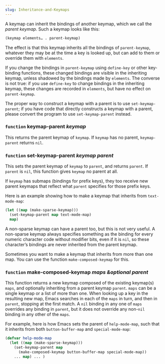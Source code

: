 ```yaml
---
slug: Inheritance-and-Keymaps
---
```


A keymap can inherit the bindings of another keymap, which we call the *parent keymap*. Such a keymap looks like this:

```lisp
(keymap elements… . parent-keymap)
```

The effect is that this keymap inherits all the bindings of `parent-keymap`, whatever they may be at the time a key is looked up, but can add to them or override them with `elements`.

If you change the bindings in `parent-keymap` using `define-key` or other key-binding functions, these changed bindings are visible in the inheriting keymap, unless shadowed by the bindings made by `elements`. The converse is not true: if you use `define-key` to change bindings in the inheriting keymap, these changes are recorded in `elements`, but have no effect on `parent-keymap`.

The proper way to construct a keymap with a parent is to use `set-keymap-parent`; if you have code that directly constructs a keymap with a parent, please convert the program to use `set-keymap-parent` instead.

### <span className="tag function">`function`</span> **keymap-parent** *keymap*

This returns the parent keymap of `keymap`. If `keymap` has no parent, `keymap-parent` returns `nil`.

### <span className="tag function">`function`</span> **set-keymap-parent** *keymap parent*

This sets the parent keymap of `keymap` to `parent`, and returns `parent`. If `parent` is `nil`, this function gives `keymap` no parent at all.

If `keymap` has submaps (bindings for prefix keys), they too receive new parent keymaps that reflect what `parent` specifies for those prefix keys.

Here is an example showing how to make a keymap that inherits from `text-mode-map`:

```lisp
(let ((map (make-sparse-keymap)))
  (set-keymap-parent map text-mode-map)
  map)
```

A non-sparse keymap can have a parent too, but this is not very useful. A non-sparse keymap always specifies something as the binding for every numeric character code without modifier bits, even if it is `nil`, so these character’s bindings are never inherited from the parent keymap.

Sometimes you want to make a keymap that inherits from more than one map. You can use the function `make-composed-keymap` for this.

### <span className="tag function">`function`</span> **make-composed-keymap** *maps \&optional parent*

This function returns a new keymap composed of the existing keymap(s) `maps`, and optionally inheriting from a parent keymap `parent`. `maps` can be a single keymap or a list of more than one. When looking up a key in the resulting new map, Emacs searches in each of the `maps` in turn, and then in `parent`, stopping at the first match. A `nil` binding in any one of `maps` overrides any binding in `parent`, but it does not override any non-`nil` binding in any other of the `maps`.

For example, here is how Emacs sets the parent of `help-mode-map`, such that it inherits from both `button-buffer-map` and `special-mode-map`:

```lisp
(defvar help-mode-map
  (let ((map (make-sparse-keymap)))
    (set-keymap-parent map
      (make-composed-keymap button-buffer-map special-mode-map))
    ... map) ... )
```
